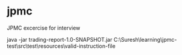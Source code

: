 # jpmc
JPMC excercise for interview



java -jar trading-report-1.0-SNAPSHOT.jar C:\Suresh\learning\jpmc-test\src\test\resources\valid-instruction-file
